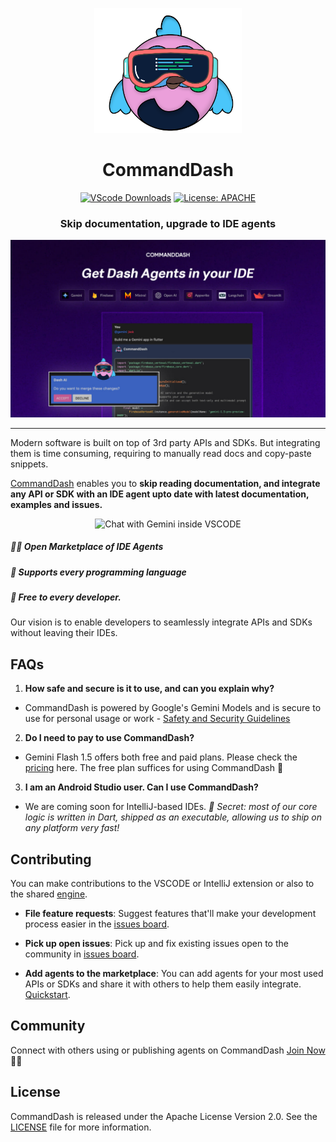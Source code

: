 
<p  align="center">
<a  href=""  rel="noopener">
<img  height=200px  src="assets/commanddash-logo.png"></a>
</p>
<h1 align="center">CommandDash</h1>
<div align = "center">

[![VScode Downloads](https://img.shields.io/visual-studio-marketplace/d/WelltestedAI.fluttergpt)](https://marketplace.visualstudio.com/items?itemName=WelltestedAI.fluttergpt&ssr=false#overview) [![License: APACHE](https://img.shields.io/badge/License-APACHE%202.0-yellow)](/LICENSE)
</div>

<h3 align="center">Skip documentation, upgrade to IDE agents</h3>
<img src="/assets/docs/poster.jpg"></a>

-----------------
Modern software is built on top of 3rd party APIs and SDKs. But integrating them is time consuming, requiring to manually read docs and copy-paste snippets.

[CommandDash](https://commanddash.io) enables you to **skip reading documentation, and integrate any API or SDK with an IDE agent upto date with latest documentation, examples and issues.**

<p align="center">
<img src="assets/docs/agent-usage.gif" alt="Chat with Gemini inside VSCODE" width="500"/>
</p>

##### 🙌🏼 Open Marketplace of IDE Agents
##### 🎯 Supports every programming language
##### 💙 Free to every developer.

Our vision is to enable developers to seamlessly integrate APIs and SDKs without leaving their IDEs. 

## FAQs

1. **How safe and secure is it to use, and can you explain why?**
- CommandDash is powered by Google's  Gemini Models and is secure to use for personal usage or work - [Safety and Security Guidelines](https://blog.google/technology/ai/google-gemini-ai/#responsibility-safety)

2. **Do I need to pay to use CommandDash?**

- Gemini Flash 1.5 offers both free and paid plans. Please check the [pricing](https://ai.google.dev/pricing) here. 
    The free plan suffices for using CommandDash 🥳

3. **I am an Android Studio user. Can I use CommandDash?**
- We are coming soon for IntelliJ-based IDEs. *🤫 Secret: most of our core logic is written in Dart, shipped as an executable, allowing us to ship on any platform very fast!*

## Contributing

You can make contributions to the VSCODE or IntelliJ extension or also to the shared [engine](https://github.com/CommandDash/packages).

-  **File feature requests**: Suggest features that'll make your development process easier in the [issues board](https://github.com/CommandDash/commanddash//issues).

-  **Pick up open issues**: Pick up and fix existing issues open to the community in [issues board](https://github.com/CommandDash/commanddash/issues).

-  **Add agents to the marketplace**: You can add agents for your most used APIs or SDKs and share it with others to help them easily integrate. [Quickstart](https://www.commanddash.io/docs/quickstart).

## Community

Connect with others using or publishing agents on CommandDash [Join Now](https://join.slack.com/t/welltested-ai/shared_invite/zt-25u09fty8-gaggH9HbmopB~4tialTrlA) 👋🏼

## License

CommandDash is released under the Apache License Version 2.0. See the [LICENSE](LICENSE) file for more information.